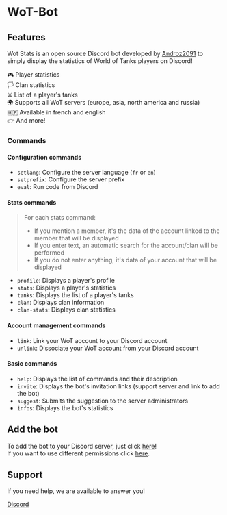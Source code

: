 # WoT-Bot

## Features

Wot Stats is an open source Discord bot developed by [Androz2091](https://github.com/Androz2091) to simply display the statistics of World of Tanks players on Discord!

🎮 Player statistics  
🏳️ Clan statistics  
⚔️ List of a player's tanks  
🌍 Supports all WoT servers (europe, asia, north america and russia)  
🇲🇫 Available in french and english  
👉 And more!  

### Commands

#### Configuration commands

- `setlang`: Configure the server language (`fr` or `en`)
- `setprefix`: Configure the server prefix  
- `eval`: Run code from Discord

#### Stats commands

> For each stats command:
>
> - If you mention a member, it's the data of the account linked to the member that will be displayed
> - If you enter text, an automatic search for the account/clan will be performed
> - If you do not enter anything, it's data of your account that will be displayed

- `profile`: Displays a player's profile
- `stats`: Displays a player's statistics
- `tanks`: Displays the list of a player's tanks
- `clan`: Displays clan information
- `clan-stats`: Displays clan statistics

#### Account management commands

- `link`: Link your WoT account to your Discord account
- `unlink`: Dissociate your WoT account from your Discord account

#### Basic commands

- `help`: Displays the list of commands and their description
- `invite`: Displays the bot's invitation links (support server and link to add the bot)
- `suggest`: Submits the suggestion to the server administrators
- `infos`: Displays the bot's statistics

## Add the bot

To add the bot to your Discord server, just click [here](https://discordapp.com/oauth2/authorize?client_id=557649686417113149&permissions=2146958847&scope=bot)!  
If you want to use different permissions click [here](https://finitereality.github.io/permissions-calculator/?v=0).

## Support

If you need help, we are available to answer you!

[Discord](https://discordapp.com/invite/wNY3y3r)
